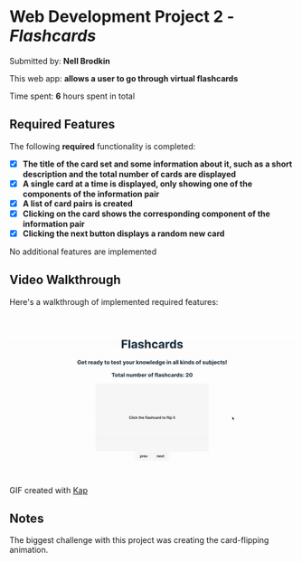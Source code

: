 # Web Development Project 2 - *Flashcards*

Submitted by: **Nell Brodkin**

This web app: **allows a user to go through virtual flashcards**

Time spent: **6** hours spent in total

## Required Features

The following **required** functionality is completed:

- [x] **The title of the card set and some information about it, such as a short description and the total number of cards are displayed**
- [x] **A single card at a time is displayed, only showing one of the components of the information pair**
- [x] **A list of card pairs is created**
- [x] **Clicking on the card shows the corresponding component of the information pair**
- [x] **Clicking the next button displays a random new card**

No additional features are implemented

## Video Walkthrough

Here's a walkthrough of implemented required features:

<img src='FlashcardsKap.gif' title='Video Walkthrough' width='' alt='Video Walkthrough' />

<!-- Replace this with whatever GIF tool you used! -->
GIF created with [Kap](https://getkap.co/)  
<!-- Recommended tools:
[Kap](https://getkap.co/) for macOS
[ScreenToGif](https://www.screentogif.com/) for Windows
[peek](https://github.com/phw/peek) for Linux. -->

## Notes

The biggest challenge with this project was creating the card-flipping animation.

